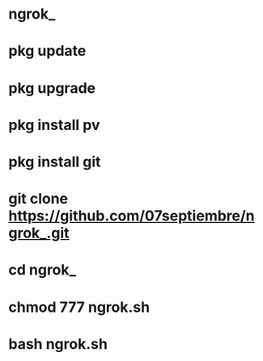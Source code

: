 # ngrok_
# pkg update
# pkg upgrade
# pkg install pv
# pkg install git
# git clone https://github.com/07septiembre/ngrok_.git
# cd ngrok_
# chmod 777 ngrok.sh
# bash ngrok.sh
